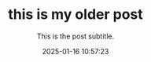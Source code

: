 ---
layout: post
title: "this is my older post"
subtitle: "This is the post subtitle."
date: 2025-01-16 10:57:23
background: '/PATH_TO_IMAGE'
---